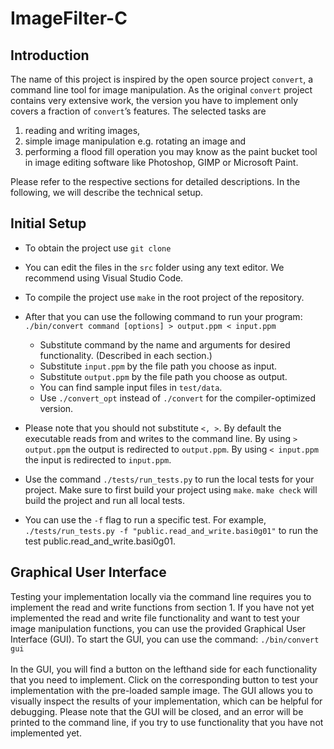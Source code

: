 # ImageFilter-C

## Introduction
The name of this project is inspired by the open source project `convert`, a command line tool for image manipulation. As the original `convert` project contains very extensive work, the version you have to implement only covers a fraction of `convert`’s features. The selected tasks are 
1) reading and writing images,
2) simple image manipulation e.g. rotating an image and
3) performing a flood fill operation you may know as the paint bucket tool in image editing software like Photoshop, GIMP or Microsoft Paint. <br>

Please refer to the respective sections for detailed descriptions. In the following, we will describe the technical setup.

## Initial Setup

- To obtain the project use `git clone`
- You can edit the files in the `src` folder using any text editor. We recommend using Visual Studio Code.
- To compile the project use `make` in the root project of the repository.
- After that you can use the following command to run your program: `./bin/convert command [options] > output.ppm < input.ppm`
  - Substitute command by the name and arguments for desired functionality. (Described in each section.)
  - Substitute `input.ppm` by the file path you choose as input.
  - Substitute `output.ppm` by the file path you choose as output.
  - You can find sample input files in `test/data`.
  - Use `./convert_opt` instead of `./convert` for the compiler-optimized version.<br>
  
- Please note that you should not substitute `<, >`. By default the executable reads from and writes to the command line. By using `> output.ppm` the output is redirected to `output.ppm`. By using `< input.ppm` the input is redirected to `input.ppm`.
- Use the command `./tests/run_tests.py` to run the local tests for your project. Make sure to first build your project using `make`. `make check` will build the project and run all local tests.
- You can use the `-f` flag to run a specific test. For example, `./tests/run_tests.py -f "public.read_and_write.basi0g01"` to run the test public.read_and_write.basi0g01.

## Graphical User Interface

Testing your implementation locally via the command line requires you to implement the read and write functions from section 1. If you have not yet implemented the read and write file functionality and want to test your image manipulation functions, you can use the provided Graphical User Interface (GUI). To start the GUI, you can use
the command: 
`./bin/convert gui` <br><br>
In the GUI, you will find a button on the lefthand side for each functionality that you need to implement. Click on the corresponding button to test your implementation with the pre-loaded sample image. The GUI allows you to visually inspect the results of your implementation, which can be helpful for debugging. Please note that the GUI will be closed, and an error will be printed to the command line, if you try to use functionality that you have not
implemented yet.
